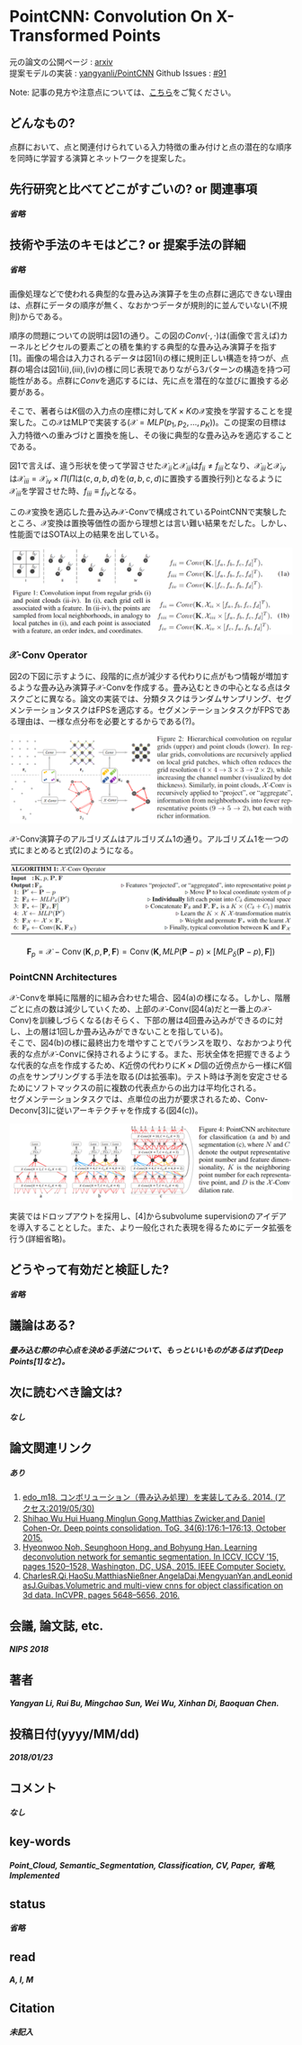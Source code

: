 # PointCNN: Convolution On X-Transformed Points

元の論文の公開ページ : [arxiv](https://arxiv.org/abs/1801.07791)  
提案モデルの実装 : [yangyanli/PointCNN](https://github.com/yangyanli/PointCNN)
Github Issues : [#91](https://github.com/Obarads/obarads.github.io/issues/91)

Note: 記事の見方や注意点については、[こちら](/)をご覧ください。

## どんなもの?
点群において、点と関連付けられている入力特徴の重み付けと点の潜在的な順序を同時に学習する演算とネットワークを提案した。

## 先行研究と比べてどこがすごいの? or 関連事項
##### 省略

## 技術や手法のキモはどこ? or 提案手法の詳細
##### 省略
画像処理などで使われる典型的な畳み込み演算子を生の点群に適応できない理由は、点群にデータの順序が無く、なおかつデータが規則的に並んでいない(不規則)からである。

順序の問題についての説明は図1の通り。この図の${Conv}(\cdot, \cdot)$は(画像で言えば)カーネルとピクセルの要素ごとの積を集約する典型的な畳み込み演算子を指す[1]。画像の場合は入力されるデータは図1(i)の様に規則正しい構造を持つが、点群の場合は図1(ii),(iii),(iv)の様に同じ表現でありながら3パターンの構造を持つ可能性がある。点群に${Conv}$を適応するには、先に点を潜在的な並びに置換する必要がある。

そこで、著者らは$K$個の入力点の座標に対して$K \times K$の$\mathcal{X}$変換を学習することを提案した。この$\mathcal{X}$はMLPで実装する($\mathcal{X}=M L P(p_ {1}, p_ {2}, \ldots, p_ {K})$)。この提案の目標は入力特徴への重みづけと置換を施し、その後に典型的な畳み込みを適応することである。

図1で言えば、違う形状を使って学習させた$\mathcal{X}_ {i i}$と$\mathcal{X}_ {i i i}$は$f_ {i i} \neq f_ {i i i}$となり、$\mathcal{X}_ {iii}$と$\mathcal{X}_ {iv}$は$\mathcal{X}_ {i i i}=\mathcal{X}_ {i v} \times \Pi$($\Pi$は($c,a,b,d$)を($a,b,c,d$)に置換する置換行列)となるように$\mathcal{X}_ {i i i}$を学習させた時、$f_ {i i i} \equiv f_ {i v}$となる。

この$\mathcal{X}$変換を適応した畳み込み$\mathcal{X}$-Convで構成されているPointCNNで実験したところ、$\mathcal{X}$変換は置換等価性の面から理想とは言い難い結果をだした。しかし、性能面ではSOTA以上の結果を出している。

![fig1](img/PCoXP/fig1.png)

### $\mathcal{X}$-Conv Operator

図2の下図に示すように、段階的に点が減少する代わりに点がもつ情報が増加するような畳み込み演算子$\mathcal{X}$-Convを作成する。畳み込むときの中心となる点はタスクごとに異なる。論文の実装では、分類タスクはランダムサンプリング、セグメンテーションタスクはFPSを適応する。セグメンテーションタスクがFPSである理由は、一様な点分布を必要とするからである(?)。

![fig2](img/PCoXP/fig2.png)

$\mathcal{X}$-Conv演算子のアルゴリズムはアルゴリズム1の通り。アルゴリズム1を一つの式にまとめると式(2)のようになる。

![alg1](img/PCoXP/alg1.png)

$$
\mathbf{F}_{p}=\mathcal{X}-\operatorname{Conv}(\mathbf{K}, p, \mathbf{P}, \mathbf{F})=\operatorname{Conv}\left(\mathbf{K}, M L P(\mathbf{P}-p) \times\left[M L P_{\delta}(\mathbf{P}-p), \mathbf{F}\right]\right) \tag{2}
$$

### PointCNN Architectures
$\mathcal{X}$-Convを単純に階層的に組み合わせた場合、図4(a)の様になる。しかし、階層ごとに点の数は減少していくため、上部の$\mathcal{X}$-Conv(図4(a)だと一番上の$\mathcal{X}$-Conv)を訓練しづらくなる(おそらく、下部の層は4回畳み込みができるのに対し、上の層は1回しか畳み込みができないことを指している)。  
そこで、図4(b)の様に最終出力を増やすことでバランスを取り、なおかつより代表的な点が$\mathcal{X}$-Convに保持されるようにする。また、形状全体を把握できるような代表的な点を作成するため、$K$近傍の代わりに$K\times D$個の近傍点から一様に$K$個の点をサンプリングする手法を取る($D$は拡張率)。テスト時は予測を安定させるためにソフトマックスの前に複数の代表点からの出力は平均化される。  
セグメンテーションタスクでは、点単位の出力が要求されるため、Conv-Deconv[3]に従いアーキテクチャを作成する(図4(c))。

![fig4](img/PCoXP/fig4.png)

実装ではドロップアウトを採用し、[4]からsubvolume supervisionのアイデアを導入することとした。また、より一般化された表現を得るためにデータ拡張を行う(詳細省略)。



## どうやって有効だと検証した?
##### 省略

## 議論はある?
##### 畳み込む際の中心点を決める手法について、もっといいものがあるはず(Deep Points[1]など)。

## 次に読むべき論文は?
##### なし

## 論文関連リンク
##### あり
1. [edo_m18. コンボリューション（畳み込み処理）を実装してみる. 2014. (アクセス:2019/05/30)](https://qiita.com/edo_m18/items/d9f5f4b6de7ff73075ed)
2. [Shihao Wu,Hui Huang,Minglun Gong,Matthias Zwicker,and Daniel Cohen-Or. Deep points consolidation. ToG, 34(6):176:1–176:13, October 2015.](https://dl.acm.org/citation.cfm?id=2818073)
3. [Hyeonwoo Noh, Seunghoon Hong, and Bohyung Han. Learning deconvolution network for semantic segmentation. In ICCV, ICCV ’15, pages 1520–1528, Washington, DC, USA, 2015. IEEE Computer Society.](https://arxiv.org/abs/1505.04366)
4. [CharlesR.Qi,HaoSu,MatthiasNießner,AngelaDai,MengyuanYan,andLeonidasJ.Guibas.Volumetric and multi-view cnns for object classification on 3d data. InCVPR, pages 5648–5656, 2016.](https://arxiv.org/abs/1604.03265)

## 会議, 論文誌, etc.
##### NIPS 2018

## 著者
##### Yangyan Li, Rui Bu, Mingchao Sun, Wei Wu, Xinhan Di, Baoquan Chen.

## 投稿日付(yyyy/MM/dd)
##### 2018/01/23

## コメント
##### なし

## key-words
##### Point_Cloud, Semantic_Segmentation, Classification, CV, Paper, 省略, Implemented

## status
##### 省略

## read
##### A, I, M

## Citation
##### 未記入
